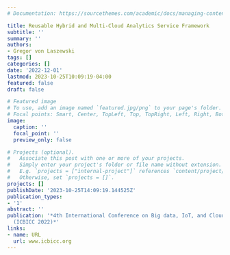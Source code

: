 ```yaml
---
# Documentation: https://sourcethemes.com/academic/docs/managing-content/

title: Reusable Hybrid and Multi-Cloud Analytics Service Framework
subtitle: ''
summary: ''
authors:
- Gregor von Laszewski
tags: []
categories: []
date: '2022-12-01'
lastmod: 2023-10-25T10:09:19-04:00
featured: false
draft: false

# Featured image
# To use, add an image named `featured.jpg/png` to your page's folder.
# Focal points: Smart, Center, TopLeft, Top, TopRight, Left, Right, BottomLeft, Bottom, BottomRight.
image:
  caption: ''
  focal_point: ''
  preview_only: false

# Projects (optional).
#   Associate this post with one or more of your projects.
#   Simply enter your project's folder or file name without extension.
#   E.g. `projects = ["internal-project"]` references `content/project/deep-learning/index.md`.
#   Otherwise, set `projects = []`.
projects: []
publishDate: '2023-10-25T14:09:19.144525Z'
publication_types:
- '1'
abstract: ''
publication: '*4th International Conference on Big data, IoT, and Cloud Computing
  (ICBICC 2022)*'
links:
- name: URL
  url: www.icbicc.org
---
```

